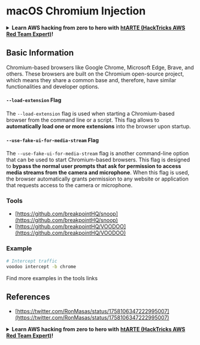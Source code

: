 # macOS Chromium Injection

<details>

<summary><strong>Learn AWS hacking from zero to hero with</strong> <a href="https://training.hacktricks.xyz/courses/arte"><strong>htARTE (HackTricks AWS Red Team Expert)</strong></a><strong>!</strong></summary>

Other ways to support HackTricks:

* If you want to see your **company advertised in HackTricks** or **download HackTricks in PDF** Check the [**SUBSCRIPTION PLANS**](https://github.com/sponsors/carlospolop)!
* Get the [**official PEASS & HackTricks swag**](https://peass.creator-spring.com)
* Discover [**The PEASS Family**](https://opensea.io/collection/the-peass-family), our collection of exclusive [**NFTs**](https://opensea.io/collection/the-peass-family)
* **Join the** 💬 [**Discord group**](https://discord.gg/hRep4RUj7f) or the [**telegram group**](https://t.me/peass) or **follow** us on **Twitter** 🐦 [**@carlospolopm**](https://twitter.com/hacktricks\_live)**.**
* **Share your hacking tricks by submitting PRs to the** [**HackTricks**](https://github.com/carlospolop/hacktricks) and [**HackTricks Cloud**](https://github.com/carlospolop/hacktricks-cloud) github repos.

</details>

## Basic Information

Chromium-based browsers like Google Chrome, Microsoft Edge, Brave, and others. These browsers are built on the Chromium open-source project, which means they share a common base and, therefore, have similar functionalities and developer options.

#### `--load-extension` Flag

The `--load-extension` flag is used when starting a Chromium-based browser from the command line or a script. This flag allows to **automatically load one or more extensions** into the browser upon startup.

#### `--use-fake-ui-for-media-stream` Flag

The `--use-fake-ui-for-media-stream` flag is another command-line option that can be used to start Chromium-based browsers. This flag is designed to **bypass the normal user prompts that ask for permission to access media streams from the camera and microphone**. When this flag is used, the browser automatically grants permission to any website or application that requests access to the camera or microphone.

### Tools

* [https://github.com/breakpointHQ/snoop](https://github.com/breakpointHQ/snoop)
* [https://github.com/breakpointHQ/VOODOO](https://github.com/breakpointHQ/VOODOO)

### Example

```bash
# Intercept traffic
voodoo intercept -b chrome
```

Find more examples in the tools links

## References

* [https://twitter.com/RonMasas/status/1758106347222995007](https://twitter.com/RonMasas/status/1758106347222995007)

<details>

<summary><strong>Learn AWS hacking from zero to hero with</strong> <a href="https://training.hacktricks.xyz/courses/arte"><strong>htARTE (HackTricks AWS Red Team Expert)</strong></a><strong>!</strong></summary>

Other ways to support HackTricks:

* If you want to see your **company advertised in HackTricks** or **download HackTricks in PDF** Check the [**SUBSCRIPTION PLANS**](https://github.com/sponsors/carlospolop)!
* Get the [**official PEASS & HackTricks swag**](https://peass.creator-spring.com)
* Discover [**The PEASS Family**](https://opensea.io/collection/the-peass-family), our collection of exclusive [**NFTs**](https://opensea.io/collection/the-peass-family)
* **Join the** 💬 [**Discord group**](https://discord.gg/hRep4RUj7f) or the [**telegram group**](https://t.me/peass) or **follow** us on **Twitter** 🐦 [**@carlospolopm**](https://twitter.com/hacktricks\_live)**.**
* **Share your hacking tricks by submitting PRs to the** [**HackTricks**](https://github.com/carlospolop/hacktricks) and [**HackTricks Cloud**](https://github.com/carlospolop/hacktricks-cloud) github repos.

</details>
